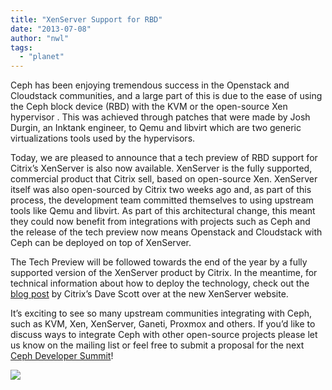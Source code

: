 ```yaml
---
title: "XenServer Support for RBD"
date: "2013-07-08"
author: "nwl"
tags: 
  - "planet"
---
```


Ceph has been enjoying tremendous success in the Openstack and Cloudstack communities, and a large part of this is due to the ease of using the Ceph block device (RBD) with the KVM or the open-source Xen hypervisor . This was achieved through patches that were made by Josh Durgin, an Inktank engineer, to Qemu and libvirt which are two generic virtualizations tools used by the hypervisors.

Today, we are pleased to announce that a tech preview of RBD support for Citrix’s XenServer is also now available. XenServer is the fully supported, commercial product that Citrix sell, based on open-source Xen. XenServer itself was also open-sourced by Citrix two weeks ago and, as part of this process, the development team committed themselves to using upstream tools like Qemu and libvirt. As part of this architectural change, this meant they could now benefit from integrations with projects such as Ceph and the release of the tech preview now means Openstack and Cloudstack with Ceph can be deployed on top of XenServer.

The Tech Preview will be followed towards the end of the year by a fully supported version of the XenServer product by Citrix. In the meantime, for technical information about how to deploy the technology, check out the [blog post](http://xenserver.org/blog/entry/tech-preview-of-xenserver-libvirt-ceph.html) by Citrix’s Dave Scott over at the new XenServer website.

It’s exciting to see so many upstream communities integrating with Ceph, such as KVM, Xen, XenServer, Ganeti, Proxmox and others. If you’d like to discuss ways to integrate Ceph with other open-source projects please let us know on the mailing list or feel free to submit a proposal for the next [Ceph Developer Summit](http://wiki.ceph.com/01Planning/CDS/Emperor)!

![](http://track.hubspot.com/__ptq.gif?a=268973&k=14&bu=http://ceph.com&r=http://ceph.com/community/xenserver-support-for-rbd/&bvt=rss&p=wordpress)
